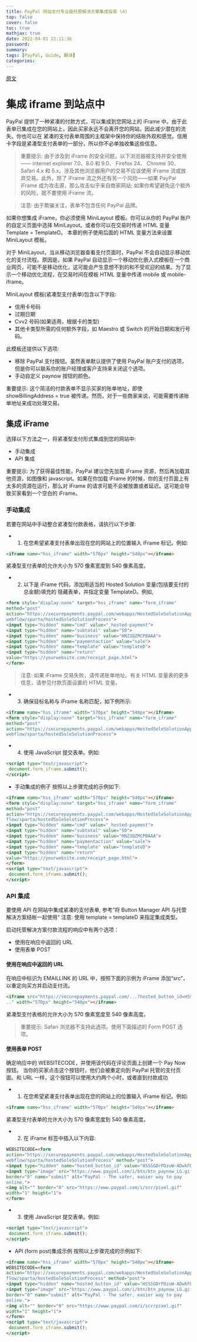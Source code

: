 ```yaml
---
title: PayPal 网站支付专业版托管解决方案集成指南 (4)
top: false
cover: false
toc: true
mathjax: true
date: 2022-04-01 21:11:36
password:
summary:
tags: [PayPal, Guide, 翻译]
categories:
---
```


[原文](https://www.paypalobjects.com/webstatic/en_AU/developer/docs/pdf/hostedsolution_au.pdf#page=41&zoom=100,84,126)

# 集成 iframe 到站点中

PayPal 提供了一种紧凑的付款方式，可以集成到您网站上的 iFrame 中。由于此表单已集成在您的网站上，因此买家永远不会离开您的网站，因此减少潜在的流失。你也可以在 紧凑的支付表单周围的主框架中保持你的结账外观和感觉。信用卡字段是紧凑型支付表单的一部分，所以你不必单独收集这些信息。

> 重要提示: 由于涉及到 iFrame 的安全问题，以下浏览器被支持并安全使用—— internet explorer 7.0、8.0 和 9.0、 Firefox 24、 Chrome 30、 Safari 4.x 和 5.x。涉及其他浏览器用户的交易不应该使用 iFrame 流或放弃交易。此外，除了 iFrame 流之外还有另一个风险——如果 PayPal iFrame 成为攻击源，那么攻击似乎来自商家网站; 如果你希望避免这个额外的风险，就不要使用 iFrame 流。

> 注意: 由于欺骗关注，表单不包含任何 PayPal 品牌。

如果你想集成 iFrame，你必须使用 MiniLayout 模板。你可以从你的 PayPal 账户的自定义页面中选择 MiniLayout。或者你可以在交易时传递 HTML 变量 Template = TemplateD。 本章的例子使用后面的 HTML 变量方法来设置 MiniLayout 模板。

对于 MiniLayout，当从移动浏览器查看支付页面时，PayPal 不会自动显示移动优化的支付流程。原因是，如果 PayPal 自动显示一个移动优化嵌入式模板在一个商业网页，可能不是移动优化，这可能会产生意想不到的和不受欢迎的结果。为了显示一个移动优化流程，在交易时间在模板 HTML 变量中传递 mobile 或 mobile-iframe。

MiniLayout 模板(紧凑型支付表单)包含以下字段:
- 信用卡号码
- 过期日期
- Cvv2 号码(如果适用，根据卡的类型)
- 其他卡类型所需的任何额外字段，如 Maestro 或 Switch 的开始日期和发行号码。

此模板还提供以下选项:
- 移除 PayPal 支付按钮。虽然表单默认提供了使用 PayPal 账户支付的选项，但是你可以联系你的账户经理或客户支持来关闭这个选项。
- 手动自定义 paynow 按钮的颜色。

重要提示: 这个简洁的付款表单不显示买家的账单地址，即使 showBillingAddress = true 被传递。然而，对于一些商家来说，可能需要传递账单地址来成功处理交易。

## 集成 iFrame
选择以下方法之一，将紧凑型支付形式集成到您的网站中:
- 手动集成
- API 集成

重要提示: 为了获得最佳性能，PayPal 建议您先加载 iFrame 资源，然后再加载其他资源，如图像和 javascript。如果在你加载 iFrame 的时候，你的支付页面上有太多的资源在运行，那么对 iFrame 的请求可能不会被放置或者延迟。这可能会导致买家看到一个空白的 iFrame。

### 手动集成
若要在网站中手动整合紧凑型付款表格，请执行以下步骤:
- 1. 在您希望紧凑支付表单出现在您的网站上的位置输入 iFrame 标记。例如:
```html
<iframe name="hss_iframe" width="570px" height="540px"></iframe>
```
紧凑型支付表单的允许大小为 570 像素宽度到 540 像素高度。
- 2. 以下是 iFrame 代码，添加用适当的 Hosted Solution 变量(包括要支付的总金额)填充的 隐藏表单，并指定变量 TemplateD。例如,
```html
<form style="display:none" target="hss_iframe" name="form_iframe"
method="post"
action="https://securepayments.paypal.com/webapps/HostedSoleSolutionApp/
webflow/sparta/hostedSoleSolutionProcess">
<input type="hidden" name="cmd" value="_hosted-payment">
<input type="hidden" name="subtotal" value="50">
<input type="hidden" name="business" value="HNZ3QZMCPBAAA">
<input type="hidden" name="paymentaction" value="sale">
<input type="hidden" name="template" value="templateD">
<input type="hidden" name="return"
value="https://yourwebsite.com/receipt_page.html">
</form>
```
> 注意: 如果 iFrame 交易失败，请传递账单地址。有关 HTML 变量表的更多信息，请参见付款页面设置的 HTML 变量。

- 3. 确保目标名称与 iFrame 名称匹配，如下例所示:
```html
<iframe name="hss_iframe" width="570px" height="540px"></iframe>
<form style="display:none" target="hss_iframe" name="form_iframe"
method="post"
action="https://securepayments.paypal.com/webapps/HostedSoleSolutionApp/
webflow/sparta/hostedSoleSolutionProcess">
```

- 4. 使用 JavaScript 提交表单。例如:
``` html
<script type="text/javascript">
 document.form_iframe.submit();
</script>
```

- 手动集成的例子
按照以上步骤完成的示例如下:
```html
<iframe name="hss_iframe" width="570px" height="540px"></iframe>
<form style="display:none" target="hss_iframe" name="form_iframe"
method="post"
action="https://securepayments.paypal.com/webapps/HostedSoleSolutionApp/web
flow/sparta/hostedSoleSolutionProcess">
<input type="hidden" name="cmd" value="_hosted-payment">
<input type="hidden" name="subtotal" value="50">
<input type="hidden" name="business" value="HNZ3QZMCPBAAA">
<input type="hidden" name="paymentaction" value="sale">
<input type="hidden" name="template" value="templateD">
<input type="hidden" name="return"
value="https://yourwebsite.com/receipt_page.html">
</form>
<script type="text/javascript">
 document.form_iframe.submit();
</script>
```

### API 集成
要使用 API 在网站中集成紧凑的支付表单, 参考”将 Button Manager API 与托管解决方案结帐一起使用“
注意: 使用 template = templateD 来指定集成类型。

启动托管解决方案付款流程的响应中有两个选项：
- 使用在响应中返回的 URL
- 使用表单 POST

#### 使用在响应中返回的 URL
在响应中标识为 EMAILLINK 的 URL 中，按照下面的示例为 iFrame 添加“src”， 以重定向买方并启动支付流。
```html
<iframe src="https://securepayments.paypal.com/...?hosted_button_id=HSSS-
.." width="570px" height="540px"></iframe>
```
紧凑型支付表格的允许大小为 570 像素宽度至 540 像素高度。
> 重要提示: Safari 浏览器不支持此选项。使用下面描述的 Form POST 选项。

#### 使用表单 POST
确定响应中的 WEBSITECODE，并使用该代码在评论页面上创建一个 Pay Now 按钮。 当你的买家点击这个按钮时，他们会被重定向到 PayPal 托管的支付页面。和 URL 一样，这个按钮可以使用大约两个小时，或者直到付款成功

- 1. 在您希望紧凑支付表单出现在您的网站上的位置输入 iFrame 标记。例如:
```html
<iframe name="hss_iframe" width="570px" height="540px"></iframe>
```
紧凑型支付表单的允许大小为 570 像素宽度到 540 像素高度。

- 2. 在 iFrame 标签中插入以下内容:
```html
WEBSITECODE=<form
action="https://securepayments.paypal.com/webapps/HostedSoleSolutionApp/
webflow/sparta/hostedSoleSolutionProcess" method="post">
<input type="hidden" name="hosted_button_id" value="HSSSGDrPDzuW-ADwkFDMjQmpUK1gTDdR.tv5alaGS6l.XWVVB1MTMQEnGNoLakufQb89zTjf6">
<input type="image" src="https://www.paypal.com/i/btn/btn_paynow_LG.gif"
border="0" name="submit" alt="PayPal - The safer, easier way to pay
online.">
<img alt="" border="0" src="https://www.paypal.com/i/scr/pixel.gif"
width="1" height="1">
</form>
```

- 3. 使用 JavaScript 提交表单。例如:
```html
<script type="text/javascript">
 document.form_iframe.submit();
</script>
```

- API (form post)集成示例
按照以上步骤完成的示例如下:
```html
<iframe name="hss_iframe" width="570px" height="540px"></iframe>
WEBSITECODE=<form
action="https://securepayments.paypal.com/webapps/HostedSoleSolutionApp/web
flow/sparta/hostedSoleSolutionProcess" method="post">
<input type="hidden" name="hosted_button_id" value="HSSSGDrPDzuW-ADwkFDMjQmpUK1gTDdR.tv5alaGS6l.XWVVB1MTMQEnGNoLakufQb89zTjf6">
<input type="image" src="https://www.paypal.com/i/btn/btn_paynow_LG.gif"
border="0" name="submit" alt="PayPal - The safer, easier way to pay
online.">
<img alt="" border="0" src="https://www.paypal.com/i/scr/pixel.gif"
width="1" height="1">
</form>
<script type="text/javascript">
 document.form_iframe.submit();
</script>
```